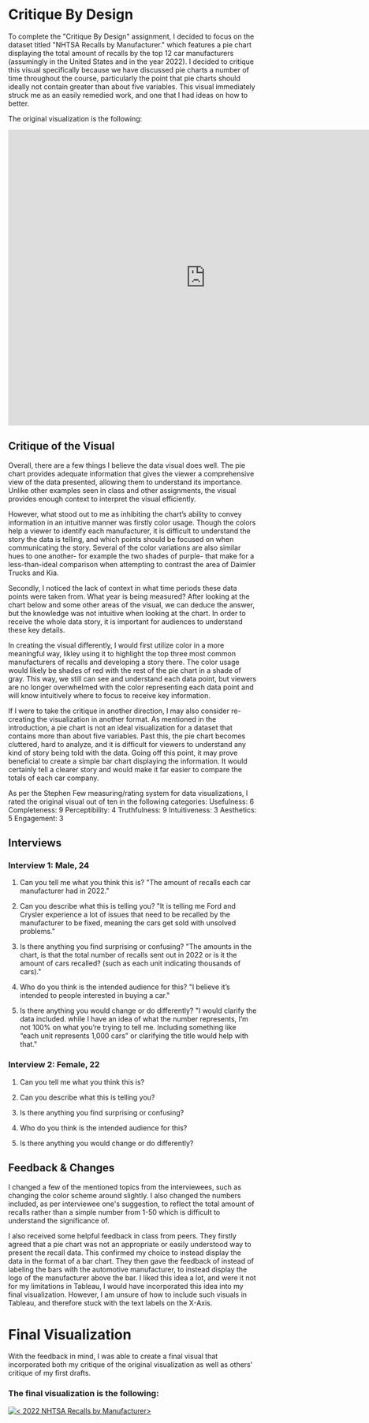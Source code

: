 # Critique By Design 
To complete the "Critique By Design" assignment, I decided to focus on the dataset titled "NHTSA Recalls by Manufacturer." which features a pie chart displaying the total amount of recalls by the top 12 car manufacturers (assumingly in the United States and in the year 2022). I decided to critique this visual specifically because we have discussed pie charts a number of time throughout the course, particularly the point that pie charts should ideally not contain greater than about five variables. This visual immediately struck me as an easily remedied work, and one that I had ideas on how to better. 

The original visualization is the following: 
<iframe allow="geolocation" src="https://datahub.transportation.gov/dataset/NHTSA-Recalls-by-Manufacturer/mu99-t4jn/embed?width=800&height=600" width="800" height="600" style="border:0; padding: 0; margin: 0;"></iframe>

## Critique of the Visual 
Overall, there are a few things I believe the data visual does well. The pie chart provides adequate information that gives the viewer a comprehensive view of the data presented, allowing them to understand its importance. Unlike other examples seen in class and other assignments, the visual provides enough context to interpret the visual efficiently.

However, what stood out to me as inhibiting the chart’s ability to convey information in an intuitive manner was firstly color usage. Though the colors help a viewer to identify each manufacturer, it is difficult to understand the story the data is telling, and which points should be focused on when communicating the story. Several of the color variations are also similar hues to one another- for example the two shades of purple- that make for a less-than-ideal comparison when attempting to contrast the area of Daimler Trucks and Kia.

Secondly, I noticed the lack of context in what time periods these data points were taken from. What year is being measured? After looking at the chart below and some other areas of the visual, we can deduce the answer, but the knowledge was not intuitive when looking at the chart. In order to receive the whole data story, it is important for audiences to understand these key details.

In creating the visual differently, I would first utilize color in a more meaningful way, likley using it to highlight the top three most common manufacturers of recalls and developing a story there. The color usage would likely be shades of red with the rest of the pie chart in a shade of gray. This way, we still can see and understand each data point, but viewers are no longer overwhelmed with the color representing each data point and will know intuitively where to focus to receive key information.

If I were to take the critique in another direction, I may also consider re-creating the visualization in another format. As mentioned in the introduction, a pie chart is not an ideal visualization for a dataset that contains more than about five variables. Past this, the pie chart becomes cluttered, hard to analyze, and it is difficult for viewers to understand any kind of story being told with the data. Going off this point, it may prove beneficial to create a simple bar chart displaying the information. It would certainly tell a clearer story and would make it far easier to compare the totals of each car company.

As per the Stephen Few measuring/rating system for data visualizations, I rated the original visual out of ten in the following categories: 
Usefulness: 6
Completeness: 9 
Perceptibility: 4
Truthfulness: 9
Intuitiveness: 3
Aesthetics: 5
Engagement: 3

## Interviews 
### Interview 1: Male, 24
1) Can you tell me what you think this is?
"The amount of recalls each car manufacturer had in 2022."

2) Can you describe what this is telling you?
"It is telling me Ford and Crysler experience a lot of issues that need to be recalled by the manufacturer to be fixed, meaning the cars get sold with unsolved problems."

3) Is there anything you find surprising or confusing?
"The amounts in the chart, is that the total number of recalls sent out in 2022 or is it the amount of cars recalled? (such as each unit indicating thousands of cars)."

4) Who do you think is the intended audience for this?
"I believe it’s intended to people interested in buying a car."

6) Is there anything you would change or do differently?
"I would clarify the data included. while I have an idea of what the number represents, I’m not 100% on what you’re trying to tell me. Including something like “each unit represents 1,000 cars” or clarifying the title would help with that."

### Interview 2: Female, 22
1) Can you tell me what you think this is?

2) Can you describe what this is telling you?

3) Is there anything you find surprising or confusing?

4) Who do you think is the intended audience for this?

5) Is there anything you would change or do differently?

## Feedback & Changes  
I changed a few of the mentioned topics from the interviewees, such as changing the color scheme around slightly. I also changed the numbers included, as per interviewee one's suggestion, to reflect the total amount of recalls rather than a simple number from 1-50 which is difficult to understand the significance of. 

I also received some helpful feedback in class from peers. They firstly agreed that a pie chart was not an appropriate or easily understood way to present the recall data. This confirmed my choice to instead display the data in the format of a bar chart. They then gave the feedback of instead of labeling the bars with the automotive manufacturer, to instead display the logo of the manufacturer above the bar. I liked this idea a lot, and were it not for my limitations in Tableau, I would have incorporated this idea into my final visualization. However, I am unsure of how to include such visuals in Tableau, and therefore stuck with the text labels on the X-Axis. 

# Final Visualization 
With the feedback in mind, I was able to create a final visual that incorporated both my critique of the original visualization as well as others' critique of my first drafts. 

### The final visualization is the following:  
<div class='tableauPlaceholder' id='viz1700097932480' style='position: relative'><noscript><a href='#'><img alt='&lt; 2022  NHTSA Recalls by Manufacturer&gt; ' src='https:&#47;&#47;public.tableau.com&#47;static&#47;images&#47;Bo&#47;Book1_17000979170590&#47;Sheet1&#47;1_rss.png' style='border: none' /></a></noscript><object class='tableauViz'  style='display:none;'><param name='host_url' value='https%3A%2F%2Fpublic.tableau.com%2F' /> <param name='embed_code_version' value='3' /> <param name='site_root' value='' /><param name='name' value='Book1_17000979170590&#47;Sheet1' /><param name='tabs' value='no' /><param name='toolbar' value='yes' /><param name='static_image' value='https:&#47;&#47;public.tableau.com&#47;static&#47;images&#47;Bo&#47;Book1_17000979170590&#47;Sheet1&#47;1.png' /> <param name='animate_transition' value='yes' /><param name='display_static_image' value='yes' /><param name='display_spinner' value='yes' /><param name='display_overlay' value='yes' /><param name='display_count' value='yes' /><param name='language' value='en-US' /><param name='filter' value='publish=yes' /></object></div>                

<script type='text/javascript'>                    
  var divElement = document.getElementById('viz1700097932480');                    
  var vizElement = divElement.getElementsByTagName('object')[0];                    
  vizElement.style.width='100%';vizElement.style.height=(divElement.offsetWidth*0.75)+'px';                    
  var scriptElement = document.createElement('script');                    
  scriptElement.src = 'https://public.tableau.com/javascripts/api/viz_v1.js';                    
  vizElement.parentNode.insertBefore(scriptElement, vizElement);                
</script>



